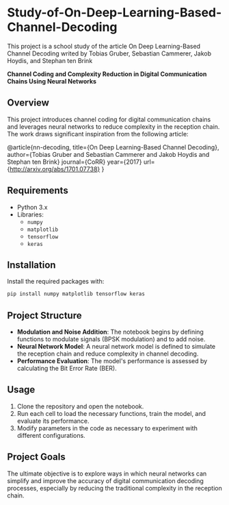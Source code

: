 # Study-of-On-Deep-Learning-Based-Channel-Decoding
This project is a school study of the article On Deep Learning-Based Channel Decoding writed by Tobias Gruber, Sebastian Cammerer, Jakob Hoydis, and Stephan ten Brink

**Channel Coding and Complexity Reduction in Digital Communication Chains Using Neural Networks**

## Overview

This project introduces channel coding for digital communication chains and leverages neural networks to reduce complexity in the reception chain. The work draws significant inspiration from the following article:

@article{nn-decoding,
  title={On Deep Learning-Based Channel Decoding},
  author={Tobias Gruber and
          Sebastian Cammerer and
          Jakob Hoydis and
          Stephan ten Brink}
  journal={CoRR}
  year={2017}
  url= {http://arxiv.org/abs/1701.07738}
}

## Requirements

- Python 3.x
- Libraries:
  - `numpy`
  - `matplotlib`
  - `tensorflow`
  - `keras`

## Installation

Install the required packages with:

```bash
pip install numpy matplotlib tensorflow keras
```

## Project Structure

- **Modulation and Noise Addition**: The notebook begins by defining functions to modulate signals (BPSK modulation) and to add noise.
- **Neural Network Model**: A neural network model is defined to simulate the reception chain and reduce complexity in channel decoding.
- **Performance Evaluation**: The model's performance is assessed by calculating the Bit Error Rate (BER).

## Usage

1. Clone the repository and open the notebook.
2. Run each cell to load the necessary functions, train the model, and evaluate its performance.
3. Modify parameters in the code as necessary to experiment with different configurations.

## Project Goals

The ultimate objective is to explore ways in which neural networks can simplify and improve the accuracy of digital communication decoding processes, especially by reducing the traditional complexity in the reception chain.
